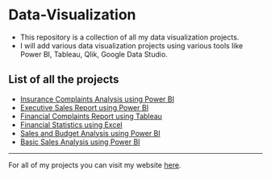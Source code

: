 # Data-Visualization

- This repository is a collection of all my data visualization projects.
- I will add various data visualization projects using various tools like Power BI, Tableau, Qlik, Google Data Studio.

## List of all the projects

- [Insurance Complaints Analysis using Power BI](https://github.com/preetparmar/Data-Visualization/tree/main/Insurance%20Complaints%20Analysis%20using%20Power%20BI)
- [Executive Sales Report using Power BI](https://github.com/preetparmar/Data-Visualization/tree/main/Executive%20Sales%20Report%20using%20Power%20BI)
- [Financial Complaints Report using Tableau](https://github.com/preetparmar/Data-Visualization/tree/main/Financial%20Complaints%20using%20Tableau)
- [Financial Statistics using Excel](https://github.com/preetparmar/Data-Visualization/tree/main/Financial%20Statistics%20using%20Excel)
- [Sales and Budget Analysis using Power BI](https://github.com/preetparmar/Data-Visualization/tree/main/Sales%20and%20Budget%20Analysis%20using%20Power%20BI)
- [Basic Sales Analysis using Power BI](https://github.com/preetparmar/Data-Visualization/tree/main/Basic%20Sales%20Analysis%20using%20Power%20BI)

---

For all of my projects you can visit my website [here](https://preetparmar.com/projects).
